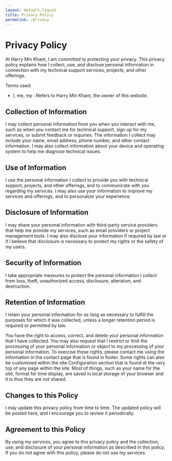 ```yaml
---
layout: default.liquid
title: Privacy Policy
permalink: /privacy
---
```


# Privacy Policy</h1>
At Harry Min Khant, I am committed to protecting your privacy. This privacy policy explains how I collect, use, and disclose personal information in connection with my technical support services, projects, and other offerings.

Terms used:

* I, me, my : Refers to Harry Min Khant, the owner of this website.
<script>
var vn=document.createElement("p");
vn.textContent="* You, your : Refers to "+get_storage("visitname","visiter");
document.body.appendChild(vn);
</script>

## Collection of Information
I may collect personal information from you when you interact with me, such as when you contact me for technical support, sign up for my services, or submit feedback or inquiries. The information I collect may include your name, email address, phone number, and other contact information. I may also collect information about your device and operating system to help me diagnose technical issues.

## Use of Information
I use the personal information I collect to provide you with technical support, projects, and other offerings, and to communicate with you regarding my services. I may also use your information to improve my services and offerings, and to personalize your experience.

## Disclosure of Information
I may share your personal information with third-party service providers that help me provide my services, such as email providers or project management tools. I may also disclose your information if required by law or if I believe that disclosure is necessary to protect my rights or the safety of my users.

## Security of Information
I take appropriate measures to protect the personal information I collect from loss, theft, unauthorized access, disclosure, alteration, and destruction.

## Retention of Information
I retain your personal information for as long as necessary to fulfill the purposes for which it was collected, unless a longer retention period is required or permitted by law.

You have the right to access, correct, and delete your personal information that I have collected. You may also request that I restrict or limit the processing of your personal information or object to my processing of your personal information. To exercise these rights, please contact me using the information in the contact page that is found in footer.
Some rights can also be customized within the site Configuration section that is found at the very top of any page within the site. Most of things, such as your name for the site, format for time display, are saved in local storage of your browser and it is thus they are not shared.

## Changes to this Policy
I may update this privacy policy from time to time. The updated policy will be posted here, and I encourage you to review it periodically.

## Agreement to this Policy
By using my services, you agree to this privacy policy and the collection, use, and disclosure of your personal information as described in this policy. If you do not agree with this policy, please do not use my services.